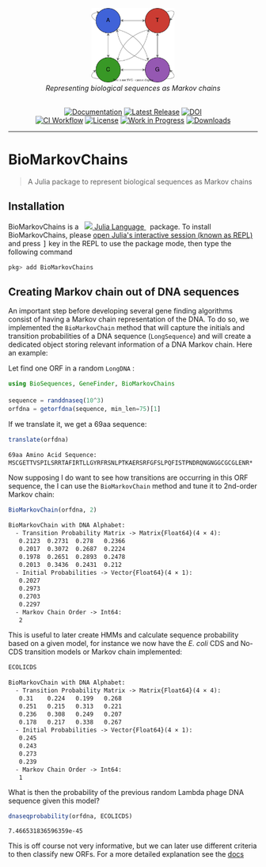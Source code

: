 <div align="center">
  <img src="docs/src/assets/logo.svg" height="150"><br/>
  <i>Representing biological sequences as Markov chains</i><br/><br/>
</div>

<div align="center">

[![Documentation](https://img.shields.io/badge/documentation-online-blue.svg?logo=Julia&logoColor=white)](https://camilogarciabotero.github.io/BioMarkovChains.jl/dev/)
[![Latest Release](https://img.shields.io/github/release/camilogarciabotero/BioMarkovChains.jl.svg)](https://github.com/camilogarciabotero/BioMarkovChains.jl/releases/latest)
[![DOI](https://zenodo.org/badge/665161607.svg)](https://zenodo.org/badge/latestdoi/665161607)
<br/>
[![CI Workflow](https://github.com/camilogarciabotero/BioMarkovChains.jl/actions/workflows/CI.yml/badge.svg)](https://github.com/camilogarciabotero/BioMarkovChains.jl/actions/workflows/CI.yml)
[![License](https://img.shields.io/badge/license-MIT-green.svg)](https://github.com/camilogarciabotero/BioMarkovChains.jl/blob/main/LICENSE)
[![Work in Progress](https://www.repostatus.org/badges/latest/wip.svg)](https://www.repostatus.org/#wip)
[![Downloads](https://shields.io/endpoint?url=https://pkgs.genieframework.com/api/v1/badge/BioMarkovChains&label=downloads)](https://pkgs.genieframework.com?packages=BioMarkovChains)

</div>

***

# BioMarkovChains

> A Julia package to represent biological sequences as Markov chains

## Installation

<p>
BioMarkovChains is a &nbsp;
    <a href="https://julialang.org">
        <img src="https://raw.githubusercontent.com/JuliaLang/julia-logo-graphics/master/images/julia.ico" width="16em">
        Julia Language
    </a>
    &nbsp; package. To install BioMarkovChains,
    please <a href="https://docs.julialang.org/en/v1/manual/getting-started/">open
    Julia's interactive session (known as REPL)</a> and press <kbd>]</kbd>
    key in the REPL to use the package mode, then type the following command
</p>

```julia
pkg> add BioMarkovChains
```

## Creating Markov chain out of DNA sequences

An important step before developing several gene finding algorithms consist of having a Markov chain representation of the DNA. To do so, we implemented the `BioMarkovChain` method that will capture the initials and transition probabilities of a DNA sequence (`LongSequence`) and will create a dedicated object storing relevant information of a DNA Markov chain. Here an example:

Let find one ORF in a random `LongDNA` :

```julia
using BioSequences, GeneFinder, BioMarkovChains

sequence = randdnaseq(10^3)
orfdna = getorfdna(sequence, min_len=75)[1]
```

If we translate it, we get a 69aa sequence:

```julia
translate(orfdna)
```

```
69aa Amino Acid Sequence:
MSCGETTVSPILSRRTAFIRTLLGYRFRSNLPTKAERSRFGFSLPQFISTPNDRQNGNGGCGCGLENR*
```

Now supposing I do want to see how transitions are occurring in this ORF sequence, the I can use the `BioMarkovChain` method and tune it to 2nd-order Markov chain:

```julia
BioMarkovChain(orfdna, 2)
```

```
BioMarkovChain with DNA Alphabet:
  - Transition Probability Matrix -> Matrix{Float64}(4 × 4):
   0.2123  0.2731  0.278   0.2366
   0.2017  0.3072  0.2687  0.2224
   0.1978  0.2651  0.2893  0.2478
   0.2013  0.3436  0.2431  0.212
  - Initial Probabilities -> Vector{Float64}(4 × 1):
   0.2027
   0.2973
   0.2703
   0.2297
  - Markov Chain Order -> Int64:
   2

```

This is  useful to later create HMMs and calculate sequence probability based on a given model, for instance we now have the *E. coli* CDS and No-CDS transition models or Markov chain implemented:

```julia
ECOLICDS
```

```
BioMarkovChain with DNA Alphabet:
  - Transition Probability Matrix -> Matrix{Float64}(4 × 4):
   0.31    0.224   0.199   0.268
   0.251   0.215   0.313   0.221
   0.236   0.308   0.249   0.207
   0.178   0.217   0.338   0.267
  - Initial Probabilities -> Vector{Float64}(4 × 1):
   0.245
   0.243
   0.273
   0.239
  - Markov Chain Order -> Int64:
   1
```

What is then the probability of the previous random Lambda phage DNA sequence given this model?

```julia
dnaseqprobability(orfdna, ECOLICDS)
```

```
7.466531836596359e-45
```

This is off course not very informative, but we can later use different criteria to then classify new ORFs. For a more detailed explanation see the [docs](https://camilogarciabotero.github.io/BioMarkovChains.jl/dev/biomarkovchains/)

